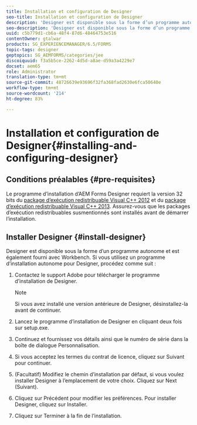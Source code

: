 ```yaml
---
title: Installation et configuration de Designer
seo-title: Installation et configuration de Designer
description: 'Designer est disponible sous la forme d’un programme autonome et est également fourni avec Workbench. Découvrez comment installer la version autonome de Designer.  '
seo-description: 'Designer est disponible sous la forme d’un programme autonome et est également fourni avec Workbench. Découvrez comment installer la version autonome de Designer.  '
uuid: c5b779d1-cb6a-48f4-87d6-48464753e516
contentOwner: gtalwar
products: SG_EXPERIENCEMANAGER/6.5/FORMS
topic-tags: designer
geptopics: SG_AEMFORMS/categories/jee
discoiquuid: f3a5b5ce-2262-4d5d-a8ae-d59a3a4229e7
docset: aem65
role: Administrator
translation-type: tm+mt
source-git-commit: 48726639e93696f32fa368fad2630e6fca50640e
workflow-type: tm+mt
source-wordcount: '214'
ht-degree: 83%

---
```



# Installation et configuration de Designer{#installing-and-configuring-designer}

## Conditions préalables {#pre-requisites}

Le programme d’installation d’AEM Forms Designer requiert la version 32 bits du [package d’exécution redistribuable Visual C++ 2012](https://support.microsoft.com/en-in/help/2977003/the-latest-supported-visual-c-downloads) et du [package d’exécution redistribuable Visual C++ 2013](https://support.microsoft.com/en-in/help/3179560/update-for-visual-c-2013-and-visual-c-redistributable-package). Assurez-vous que les packages d’exécution redistribuables susmentionnés sont installés avant de démarrer l’installation.

## Installer Designer {#install-designer}

Designer est disponible sous la forme d’un programme autonome et est également fourni avec Workbench. Si vous utilisez un programme d’installation autonome pour Designer, procédez comme suit :

1. Contactez le support Adobe pour télécharger le programme d’installation de Designer.

   >[!NOTE]
   >
   >Si vous avez installé une version antérieure de Designer, désinstallez-la avant de continuer.

1. Lancez le programme d’installation de Designer en cliquant deux fois sur setup.exe.
1. Continuez et fournissez vos détails ainsi que le numéro de série dans la boîte de dialogue Personnalisation.
1. Si vous acceptez les termes du contrat de licence, cliquez sur Suivant pour continuer.
1. (Facultatif) Modifiez le chemin d’installation par défaut, si vous voulez installer Designer à l’emplacement de votre choix. Cliquez sur Next (Suivant).
1. Cliquez sur Précédent pour modifier les préférences. Pour installer Designer, cliquez sur Installer.
1. Cliquez sur Terminer à la fin de l’installation.
